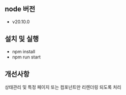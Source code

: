 ## node 버전
- v20.10.0

## 설치 및 실행
- npm install
- npm run start

## 개선사항
상태관리 및 특정 페이지 또는 컴포넌트만 리렌더링 되도록 처리